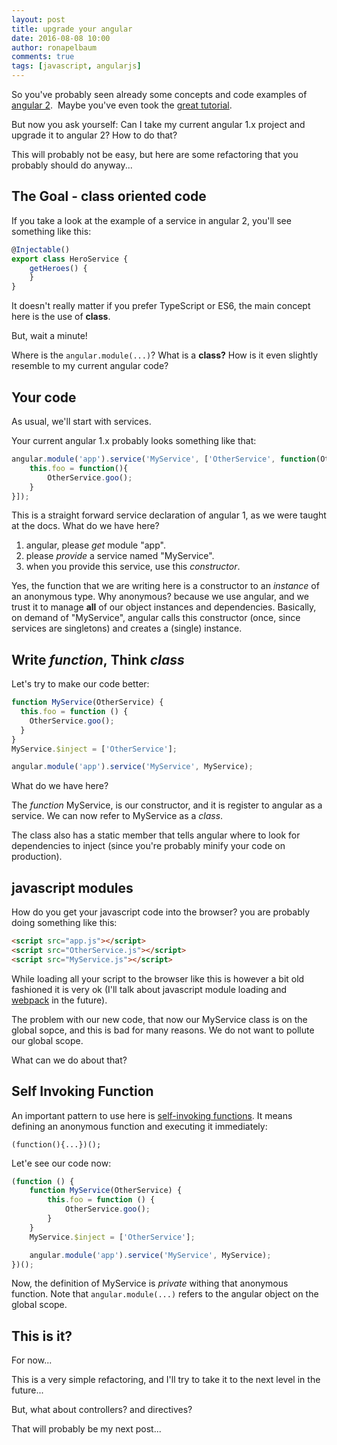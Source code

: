 ```yaml
---
layout: post
title: upgrade your angular
date: 2016-08-08 10:00
author: ronapelbaum
comments: true
tags: [javascript, angularjs]
---
```

So you've probably seen already some concepts and code examples of [angular 2](https://angular.io/). 
Maybe you've even took the [great tutorial](https://angular.io/docs/ts/latest/tutorial/).

But now you ask yourself: Can I take my current angular 1.x project and upgrade it to angular 2? How to do that?

This will probably not be easy, but here are some refactoring that you probably should do anyway...

## The Goal - class oriented code
If you take a look at the example of a service in angular 2, you'll see something like this:

```typescript
@Injectable()
export class HeroService {
    getHeroes() {
    }
}
```

It doesn't really matter if you prefer TypeScript or ES6, the main concept here is the use of **class**.

But, wait a minute!

Where is the `angular.module(...)`? What is a **class?** How is it even slightly resemble to my current angular code?

## Your code
As usual, we'll start with services.

Your current angular 1.x probably looks something like that:

```javascript
angular.module('app').service('MyService', ['OtherService', function(OtherService){
    this.foo = function(){
        OtherService.goo();
    }
}]);
```

This is a straight forward service declaration of angular 1, as we were taught at the docs. What do we have here?
1. angular, please *get* module "app".
2. please *provide* a service named "MyService".
3. when you provide this service, use this *constructor*.

Yes, the function that we are writing here is a constructor to an *instance* of an anonymous type. 
Why anonymous? because we use angular, and we trust it to manage **all** of our object instances and dependencies. 
Basically, on demand of "MyService", angular calls this constructor (once, since services are singletons) and creates a (single) instance.

## Write *function*, Think *class*
Let's try to make our code better:

```javascript
function MyService(OtherService) {
  this.foo = function () {
    OtherService.goo();
  }
}
MyService.$inject = ['OtherService'];

angular.module('app').service('MyService', MyService);
```

What do we have here?

The *function* MyService, is our constructor, and it is register to angular as a service. We can now refer to MyService as a *class*.

The class also has a static member that tells angular where to look for dependencies to inject (since you're probably minify your code on production).

## javascript modules
How do you get your javascript code into the browser? you are probably doing something like this:

```html
<script src="app.js"></script>
<script src="OtherService.js"></script>
<script src="MyService.js"></script>
```

While loading all your script to the browser like this is however a bit old fashioned it is very ok (I'll talk about javascript module loading and [webpack](https://webpack.github.io/) in the future).

The problem with our new code, that now our MyService class is on the global sopce, and this is bad for many reasons. We do not want to pollute our global scope.

What can we do about that?

## Self Invoking Function
An important pattern to use here is [self-invoking functions](http://www.w3schools.com/js/js_function_definition.asp). It means defining an anonymous function and executing it immediately:

`(function(){...})();`

Let'e see our code now:

```javascript
(function () {
    function MyService(OtherService) {
        this.foo = function () {
            OtherService.goo();
        }
    }
    MyService.$inject = ['OtherService'];

    angular.module('app').service('MyService', MyService);
})();
```

Now, the definition of MyService is *private* withing that anonymous function. Note that `angular.module(...)` refers to the angular object on the global scope.

## This is it?
For now...

This is a very simple refactoring, and I'll try to take it to the next level in the future...

But, what about controllers? and directives?

That will probably be my next post...


